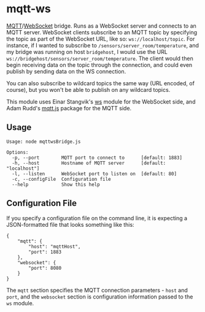 # mqtt-ws
[MQTT](http://mqtt.org/)/[WebSocket](http://en.wikipedia.org/wiki/WebSocket) bridge. Runs as a WebSocket server and connects to an MQTT server. WebSocket clients subscribe to an MQTT topic by specifying the topic as part of the WebSocket URL, like so: `ws://localhost/topic`. For instance, if I wanted to subscribe to `/sensors/server_room/temperature`, and my bridge was running on host `bridgehost`, I would use the URL `ws://bridgehost/sensors/server_room/temperature`. The client would then begin receiving data on the topic through the connection, and could even publish by sending data on the WS connection.

You can also subscribe to wildcard topics the same way (URL encoded, of course), but you won't be able to publish on any wildcard topics.

This module uses Einar Stangvik's [ws](https://github.com/einaros/ws) module for the WebSocket side, and Adam Rudd's [mqtt.js](https://github.com/adamvr/MQTT.js) package for the MQTT side.

## Usage
    Usage: node mqttwsBridge.js

    Options:
      -p, --port        MQTT port to connect to      [default: 1883]
      -h, --host        Hostname of MQTT server      [default: "localhost"]
      -l, --listen      WebSocket port to listen on  [default: 80]
      -c, --configFile  Configuration file
      --help            Show this help

## Configuration File
If you specify a configuration file on the command line, it is expecting a JSON-formatted file that looks something like this:

    {
        "mqtt": {
            "host": "mqttHost",
            "port": 1883
        },
        "websocket": {
            "port": 8080
        }
    }

The `mqtt` section specifies the MQTT connection parameters - `host` and `port`, and the `websocket` section is configuration information passed to the `ws` module.